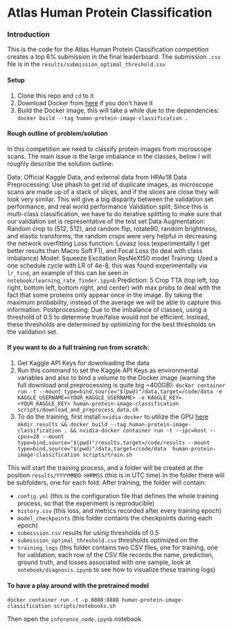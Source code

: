 # Atlas Human Protein Classification

### Introduction
This is the code for the Atlas Human Protein Classification competition creates a top 6% submission in the final leaderboard. The submission `.csv` file is in the `results/submission_optimal_threshold.csv`

#### Setup

1. Clone this repo and `cd` to it
2. Download Docker from [here](https://docs.docker.com/install/linux/docker-ce/ubuntu/) if you don't have it
3. Build the Docker image, this will take a while due to the dependencies: `docker build --tag human-protein-image-classification .`

#### Rough outline of problem/solution

In this competition we need to classify protein images from microscope scans. The main issue is the large imbalance in the classes, below I will roughly describe the solution outline:

Data: Official Kaggle Data, and external data from HPAv18
Data Preprocessing: Use phash to get rid of duplicate images, as microscope scans are made up of a stack of slices, and if the slices are close they will look very similar. This will give a big disparity between the validation set performance, and real world performance
Validation split: Since this is multi-class classification, we have to do iterative splitting to make sure that our validation set is representative of the test set
Data Augmentation: Random crop to (512, 512), and random flip, rotate90, random brightness, and elastic transforms, the random crops were very helpful in decreasing the network overfitting
Loss function: Lovasz loss (experimentally I get better results than Macro Soft F1), and Focal Loss (to deal with class imbalance)
Model: Squeeze Excitation ResNeXt50 model
Training: Used a one schedule cycle with LR of 4e-8, this was found experimentally via `lr_find`, an example of this can be seen in `notebook/learning_rate_finder.ipynb`
Prediction: 5 Crop TTA (top left, top right, bottom left, bottom right, and center) with max probs to deal with the fact that some proteins only appear once in the image. By taking the maximum probability, instead of the average we will be able to capture this information.
Postprocessing: Due to the imbalance of classes, using a threshold of 0.5 to determine true/false would not be efficient. Instead, these thresholds are determined by optimizing for the best thresholds on the validation set.

#### If you want to do a full training run from scratch:

1. Get Kaggle API Keys for downloading the data
2. Run this command to set the Kaggle API Keys as environmental variables and also to bind a volume to the Docker image
(warning the full download and preprocessing is quite big ~400GB):
`docker container run -t --mount type=bind,source="$(pwd)"/data,target=/code/data -e KAGGLE_USERNAME=<YOUR_KAGGLE_USERNAME> -e KAGGLE_KEY=<YOUR_KAGGLE_KEY> human-protein-image-classification scripts/download_and_preprocess_data.sh`
3. To do the training, first install `nvidia-docker` to utilize the GPU [here](https://github.com/NVIDIA/nvidia-docker)
`mkdir results && docker build --tag human-protein-image-classification . && nvidia-docker container run -t --ipc=host --cpus=28 --mount type=bind,source="$(pwd)"/results,target=/code/results --mount type=bind,source="$(pwd)"/data,target=/code/data  human-protein-image-classification scripts/train.sh`

This will start the training process, and a folder will be created at the position `results/YYYYMMDD-HHMMSS` (this is in UTC time)
In the folder there will be subfolders, one for each fold. After training, the folder will contain:

- `config.yml` (this is the configuration file that defines the whole training process, so that the experiment is reproducible)
- `history.csv` (this loss, and metrics recorded after every training epoch)
- `model_checkpoints` (this folder contains the checkpoints during each epoch)
- `submission.csv` results for using thresholds of 0.5
- `submission_optimal_threshold.csv` thresholds optimized on the
- `training_logs` (this folder contains two CSV files, one for training, one for validation, each row of the CSV file records the name, prediction, ground truth, and losses associated with one sample, look at `notebook/diagnosis.ipynb` to see how to visualize these training logs)


#### To have a play around with the pretrained model
`docker container run -t -p 8888:8888 human-protein-image-classification scripts/notebooks.sh`

Then open the `inference_node.ipynb` notebook
